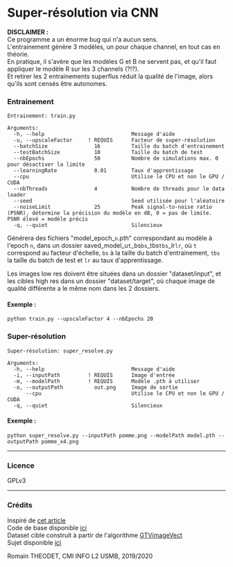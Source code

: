 # Super-résolution via CNN

<b>DISCLAIMER :</b><br>
Ce programme a un énorme bug qui n'a aucun sens.<br>
L'entrainement génère 3 modèles, un pour chaque channel, en tout cas en théorie.<br>
En pratique, il s'avère que les modèles G et B ne servent pas, et qu'il faut appliquer le modèle R sur les 3 channels (?!?).<br>
Et retirer les 2 entrainements superflus réduit la qualité de l'image, alors qu'ils sont censés être autonomes.<br>

### Entrainement
```
Entrainement: train.py

Arguments:
  -h, --help                            Message d'aide
  -u, --upscaleFactor     ! REQUIS      Facteur de super-résolution
  --batchSize               16          Taille du batch d'entrainement
  --testBatchSize           10          Taille du batch de test
  --nbEpochs                50          Nombre de simulations max. 0 pour désactiver la limite
  --learningRate            0.01        Taux d'apprentissage
  --cpu                                 Utilise le CPU et non le GPU / CUDA
  --nbThreads               4           Nombre de threads pour le data loader
  --seed                                Seed utilisée pour l'aléatoire
  --noiseLimit              25          Peak signal-to-noise ratio (PSNR), détermine la précision du modèle en dB, 0 = pas de limite. PSNR élevé = modèle précis
  -q, --quiet                           Silencieux
```

Générera des fichiers "model_epoch_`n`.pth" correspondant au modèle à l'epoch `n`,
dans un dossier saved_model_u`t`_bs`bs`_tbs`tbs`_lr`lr`,
où `t` correspond au facteur d'échelle,
`bs` à la taille du batch d'entrainement,
`tbs` la taille du batch de test
et `lr` au taux d'apprentissage.

Les images low res doivent être situées dans un dossier "dataset/input",
et les cibles high res dans un dossier "dataset/target",
où chaque image de qualité différente a le même nom dans les 2 dossiers.

#### Exemple :
`python train.py --upscaleFactor 4 --nbEpochs 20`

### Super-résolution
```
Super-résolution: super_resolve.py

Arguments:
  -h, --help                            Message d'aide
  -i, --inputPath         ! REQUIS      Image d'entrée
  -m, --modelPath         ! REQUIS      Modèle .pth à utiliser
  -o, --outputPath          out.png     Image de sortie
      --cpu                             Utilise le CPU et non le GPU / CUDA
  -q, --quiet                           Silencieux
```

#### Exemple :
`python super_resolve.py --inputPath pomme.png --modelPath model.pth --outputPath pomme_x4.png`

<hr>

### Licence

GPLv3

<hr>

### Crédits

Inspiré de [<u>cet article</u>](https://arxiv.org/abs/1609.05158)
<br>
Code de base disponible [<u>ici</u>](https://github.com/pytorch/examples/tree/master/super_resolution)
<br>
Dataset cible construit à partir de l'algorithme [<u>GTVimageVect</u>](https://github.com/kerautret/GTVimageVect)
<br>
Sujet disponible [<u>ici</u>](https://www.lama.univ-savoie.fr/mediawiki/index.php/VISI401_CMI_:_bibliographie_scientifique#Algorithmes_de_super-r.C3.A9solution_par_apprentissage)

[//]: # ("Real-Time Single Image and Video Super-Resolution Using an Efficient Sub-Pixel Convolutional Neural Network" - Shi et al.)

Romain THEODET, CMI INFO L2 USMB, 2019/2020
